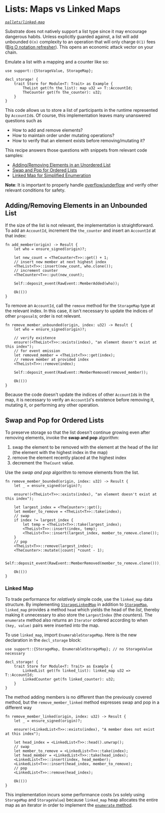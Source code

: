 # Lists: Maps vs Linked Maps
*[`pallets/linked-map`](https://github.com/substrate-developer-hub/recipes/tree/master/pallets/linked-map)*

Substrate does not natively support a list type since it may encourage dangerous habits. Unless explicitly guarded against, a list will add unbounded `O(n)` complexity to an operation that will only charge `O(1)` fees ([Big O notation refresher](https://rob-bell.net/2009/06/a-beginners-guide-to-big-o-notation/)). This opens an economic attack vector on your chain.

Emulate a list with a mapping and a counter like so:

```rust, ignore
use support::{StorageValue, StorageMap};

decl_storage! {
    trait Store for Module<T: Trait> as Example {
        TheList get(fn the_list): map u32 => T::AccountId;
        TheCounter get(fn the_counter): u32;
    }
}
```

This code allows us to store a list of participants in the runtime represented by `AccountId`s. Of course, this implementation leaves many unanswered questions such as
* How to add and remove elements?
* How to maintain order under mutating operations?
* How to verify that an element exists before removing/mutating it?

This recipe answers those questions with snippets from relevant code samples:
* [Adding/Removing Elements in an Unordered List](#unbounded)
* [Swap and Pop for Ordered Lists](#swappop)
* [Linked Map for Simplified Enumeration](#linkedmap)

**Note**: It is important to properly handle [overflow/underflow](../safemath.md) and verify other relevant conditions for safety.

## Adding/Removing Elements in an Unbounded List <a name = "unbounded"></a>

If the size of the list is not relevant, the implementation is straightforward. To add an `AccountId`, increment the `the_counter` and insert an `AccountId` at that index:

```rust, ignore
fn add_member(origin) -> Result {
    let who = ensure_signed(origin)?;

    let new_count = <TheCounter<T>>::get() + 1;
    // insert new member at next highest index
    <TheList<T>>::insert(new_count, who.clone());
    // increment counter
    <TheCounter<T>>::put(new_count);

    Self::deposit_event(RawEvent::MemberAdded(who));

    Ok(())
}
```

To remove an `AccountId`, call the `remove` method for the `StorageMap` type at the relevant index. In this case, it isn't necessary to update the indices of other `proposal`s; order is not relevant.

```rust, ignore
fn remove_member_unbounded(origin, index: u32) -> Result {
    let who = ensure_signed(origin)?;

    // verify existence
    ensure!(<TheList<T>>::exists(index), "an element doesn't exist at this index");
    // for event emission
    let removed_member = <TheList<T>>::get(index);
    // remove member at provided index
    <TheList<T>>::remove(index);

    Self::deposit_event(RawEvent::MemberRemoved(removed_member));

    Ok(())
}
```

Because the code doesn't update the indices of other `AccountId`s in the map, it is necessary to verify an `AccountId`'s existence before removing it, mutating it, or performing any other operation.

## Swap and Pop for Ordered Lists <a name = "swappop"></a>

To preserve storage so that the list doesn't continue growing even after removing elements, invoke the **swap and pop** algorithm:
1. swap the element to be removed with the element at the head of the *list* (the element with the highest index in the map)
2. remove the element recently placed at the highest index
3. decrement the `TheCount` value.

Use the *swap and pop* algorithm to remove elements from the list.

```rust, ignore
fn remove_member_bounded(origin, index: u32) -> Result {
    let _ = ensure_signed(origin)?;

    ensure!(<TheList<T>>::exists(index), "an element doesn't exist at this index");

    let largest_index = <TheCounter>::get();
    let member_to_remove = <TheList<T>>::take(index);
    // swap
    if index != largest_index {
        let temp = <TheList<T>>::take(largest_index);
        <TheList<T>>::insert(index, temp);
        <TheList<T>>::insert(largest_index, member_to_remove.clone());
    }
    // pop
    <TheList<T>>::remove(largest_index);
    <TheCounter>::mutate(|count| *count - 1);

    Self::deposit_event(RawEvent::MemberRemoved(member_to_remove.clone()));

    Ok(())
}
```

### Linked Map <a name = "linkedmap"></a>

To trade performance for *relatively* simple code, use the `linked_map` data structure. By implementing [`StorageLinkedMap`](https://substrate.dev/rustdocs/master/frame_support/storage/trait.StorageLinkedMap.html) in addition to [`StorageMap`](https://substrate.dev/rustdocs/master/frame_support/storage/trait.StorageMap.html), `linked_map` provides a method `head` which yields the head of the *list*, thereby making it unnecessary to also store the `LargestIndex` (the *counters*). The `enumerate` method also returns an `Iterator` ordered according to when `(key, value)` pairs were inserted into the map.

To use `linked_map`, import `EnumerableStorageMap`. Here is the new declaration in the `decl_storage` block:

```rust, ignore
use support::{StorageMap, EnumerableStorageMap}; // no StorageValue necessary

decl_storage! {
    trait Store for Module<T: Trait> as Example {
        LinkedList get(fn linked_list): linked_map u32 => T::AccountId;
        LinkedCounter get(fn linked_counter): u32;
    }
}
```

The method adding members is no different than the previously covered method, but the `remove_member_linked` method expresses swap and pop in a different way

```rust, ignore
fn remove_member_linked(origin, index: u32) -> Result {
    let _ = ensure_signed(origin)?;

    ensure!(<LinkedList<T>>::exists(index), "A member does not exist at this index");

    let head_index = <LinkedList<T>>::head().unwrap();
    // swap
    let member_to_remove = <LinkedList<T>>::take(index);
    let head_member = <LinkedList<T>>::take(head_index);
    <LinkedList<T>>::insert(index, head_member);
    <LinkedList<T>>::insert(head_index, member_to_remove);
    // pop
    <LinkedList<T>>::remove(head_index);

    Ok(())
}
```

This implementation incurs some performance costs (vs solely using `StorageMap` and `StorageValue`) because `linked_map` heap allocates the entire map as an iterator in order to implement the [`enumerate` method](https://substrate.dev/rustdocs/master/frame_support/storage/trait.StorageLinkedMap.html#tymethod.enumerate).

